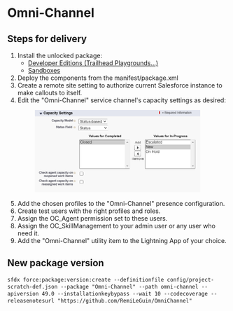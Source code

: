 # Omni-Channel

## Steps for delivery

1. Install the unlocked package:
   - [Developer Editions (Trailhead Playgrounds...)](https://login.salesforce.com/packaging/installPackage.apexp?p0=04tB0000000cs16IAA "https://login.salesforce.com/packaging/installPackage.apexp?p0=04tB0000000cs16IAA")
   - [Sandboxes](https://test.salesforce.com/packaging/installPackage.apexp?p0=04tB0000000cs16IAA "https://test.salesforce.com/packaging/installPackage.apexp?p0=04tB0000000cs16IAA")
2. Deploy the components from the manifest/package.xml
3. Create a remote site setting to authorize current Salesforce instance to make callouts to itself.
4. Edit the "Omni-Channel" service channel's capacity settings as desired:

<p align="center">
    <img src="/images/CapacitySettings.png" alt="Capacity Settings" width="75%"/>
</p>

5. Add the chosen profiles to the "Omni-Channel" presence configuration.
6. Create test users with the right profiles and roles.
7. Assign the OC_Agent permission set to these users.
8. Assign the OC_SkillManagement to your admin user or any user who need it.
9. Add the "Omni-Channel" utility item to the Lightning App of your choice.

## New package version

```
sfdx force:package:version:create --definitionfile config/project-scratch-def.json --package "Omni-Channel" --path omni-channel --apiversion 49.0 --installationkeybypass --wait 10 --codecoverage --releasenotesurl "https://github.com/RemiLeGuin/OmniChannel"
```